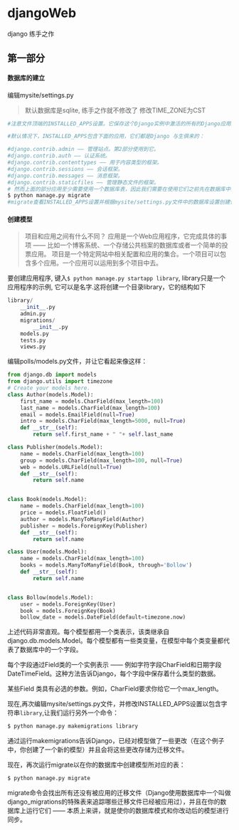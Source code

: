 # djangoWeb
django 练手之作

## 第一部分
#### 数据库的建立
编辑mysite/settings.py
> 默认数据库是sqlite, 练手之作就不修改了
> 修改TIME_ZONE为CST

```python
#注意文件顶端的INSTALLED_APPS设置。它保存这个Django实例中激活的所有的Django应用的名字。 应用可以在多个项目中使用，而且你可以将这些应用打包和分发给其他人在他们的项目中使用。

#默认情况下，INSTALLED_APPS包含下面的应用，它们都是Django 与生俱来的：

#django.contrib.admin —— 管理站点。第2部分使用到它。
#django.contrib.auth —— 认证系统。
#django.contrib.contenttypes —— 用于内容类型的框架。
#django.contrib.sessions —— 会话框架。
#django.contrib.messages —— 消息框架。
#django.contrib.staticfiles —— 管理静态文件的框架。
# 然而上面的部分应用至少需要使用一个数据库表，因此我们需要在使用它们之前先在数据库中创建相应的表
$ python manage.py migrate
#migrate查看INSTALLED_APPS设置并根据mysite/settings.py文件中的数据库设置创建任何必要的数据库表，数据库的迁移还会跟踪应用的变化
```

#### 创建模型
> 项目和应用之间有什么不同？ 应用是一个Web应用程序，它完成具体的事项 —— 比如一个博客系统、一个存储公共档案的数据库或者一个简单的投票应用。 项目是一个特定网站中相关配置和应用的集合。一个项目可以包含多个应用。一个应用可以运用到多个项目中去。

要创建应用程序, 键入`$ python manage.py startapp library`, library只是一个应用程序的示例, 它可以是名字.这将创建一个目录library，它的结构如下
```python
library/
    __init__.py
    admin.py
    migrations/
        __init__.py
    models.py
    tests.py
    views.py
```
编辑polls/models.py文件，并让它看起来像这样：
```python
from django.db import models
from django.utils import timezone
# Create your models here.
class Author(models.Model):
    first_name = models.CharField(max_length=100)
    last_name = models.CharField(max_length=100)
    email = models.EmailField(null=True)
    intro = models.CharField(max_length=5000, null=True)
    def __str__(self):
        return self.first_name + " "+ self.last_name

class Publisher(models.Model):
    name = models.CharField(max_length=100)
    group = models.CharField(max_length=100, null=True)
    web = models.URLField(null=True)
    def __str__(self):
        return self.name


class Book(models.Model):
    name = models.CharField(max_length=100)
    price = models.FloatField()
    author = models.ManyToManyField(Author)
    publisher = models.ForeignKey(Publisher)
    def __str__(self):
        return self.name

class User(models.Model):
    name = models.CharField(max_length=100)
    books = models.ManyToManyField(Book, through='Bollow')
    def __str__(self):
        return self.name


class Bollow(models.Model):
    user = models.ForeignKey(User)
    book = models.ForeignKey(Book)
    bollow_date = models.DateField(default=timezone.now)
```
上述代码非常直观。每个模型都用一个类表示，该类继承自django.db.models.Model。每个模型都有一些类变量，在模型中每个类变量都代表了数据库中的一个字段。

每个字段通过Field类的一个实例表示 —— 例如字符字段CharField和日期字段DateTimeField。这种方法告诉Django，每个字段中保存着什么类型的数据。

某些Field 类具有必选的参数。例如，CharField要求你给它一个max_length。

现在,再次编辑mysite/settings.py文件，并修改INSTALLED_APPS设置以包含字符串`library`,让我们运行另外一个命令：
```python
$ python manage.py makemigrations library
```
通过运行makemigrations告诉Django，已经对模型做了一些更改（在这个例子中，你创建了一个新的模型）并且会将这些更改存储为迁移文件。

现在，再次运行migrate以在你的数据库中创建模型所对应的表：
```python
$ python manage.py migrate
```
migrate命令会找出所有还没有被应用的迁移文件（Django使用数据库中一个叫做django_migrations的特殊表来追踪哪些迁移文件已经被应用过），并且在你的数据库上运行它们 —— 本质上来讲，就是使你的数据库模式和你改动后的模型进行同步。

